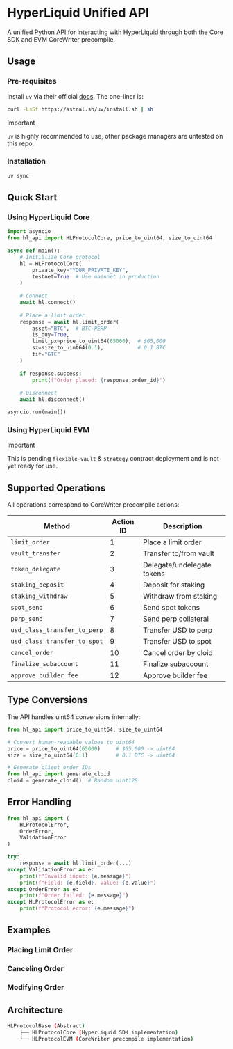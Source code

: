 # HyperLiquid Unified API

A unified Python API for interacting with HyperLiquid through both the Core SDK and EVM CoreWriter precompile.

## Usage

### Pre-requisites

Install `uv` via their official [docs](https://docs.astral.sh/uv/#installation). The one-liner is:

```sh
curl -LsSf https://astral.sh/uv/install.sh | sh
```

> [!IMPORTANT]  
> `uv` is highly recommended to use, other package managers are untested on this repo.

### Installation

```sh
uv sync
```

## Quick Start

### Using HyperLiquid Core

```python
import asyncio
from hl_api import HLProtocolCore, price_to_uint64, size_to_uint64

async def main():
    # Initialize Core protocol
    hl = HLProtocolCore(
        private_key="YOUR_PRIVATE_KEY",
        testnet=True  # Use mainnet in production
    )
    
    # Connect
    await hl.connect()
    
    # Place a limit order
    response = await hl.limit_order(
        asset="BTC",  # BTC-PERP
        is_buy=True,
        limit_px=price_to_uint64(65000),  # $65,000
        sz=size_to_uint64(0.1),           # 0.1 BTC
        tif="GTC"
    )
    
    if response.success:
        print(f"Order placed: {response.order_id}")
    
    # Disconnect
    await hl.disconnect()

asyncio.run(main())
```

### Using HyperLiquid EVM

> [!IMPORTANT]  
> This is pending `flexible-vault` & `strategy` contract deployment and is not yet ready for use.

## Supported Operations

All operations correspond to CoreWriter precompile actions:

| Method | Action ID | Description |
|--------|-----------|-------------|
| `limit_order` | 1 | Place a limit order |
| `vault_transfer` | 2 | Transfer to/from vault |
| `token_delegate` | 3 | Delegate/undelegate tokens |
| `staking_deposit` | 4 | Deposit for staking |
| `staking_withdraw` | 5 | Withdraw from staking |
| `spot_send` | 6 | Send spot tokens |
| `perp_send` | 7 | Send perp collateral |
| `usd_class_transfer_to_perp` | 8 | Transfer USD to perp |
| `usd_class_transfer_to_spot` | 9 | Transfer USD to spot |
| `cancel_order` | 10 | Cancel order by cloid |
| `finalize_subaccount` | 11 | Finalize subaccount |
| `approve_builder_fee` | 12 | Approve builder fee |

## Type Conversions

The API handles uint64 conversions internally:

```python
from hl_api import price_to_uint64, size_to_uint64

# Convert human-readable values to uint64
price = price_to_uint64(65000)     # $65,000 -> uint64
size = size_to_uint64(0.1)         # 0.1 BTC -> uint64

# Generate client order IDs
from hl_api import generate_cloid
cloid = generate_cloid()  # Random uint128
```

## Error Handling

```python
from hl_api import (
    HLProtocolError,
    OrderError,
    ValidationError
)

try:
    response = await hl.limit_order(...)
except ValidationError as e:
    print(f"Invalid input: {e.message}")
    print(f"Field: {e.field}, Value: {e.value}")
except OrderError as e:
    print(f"Order failed: {e.message}")
except HLProtocolError as e:
    print(f"Protocol error: {e.message}")
```

## Examples

### Placing Limit Order

### Canceling Order

### Modifying Order

## Architecture

```sh
HLProtocolBase (Abstract)
    ├── HLProtocolCore (HyperLiquid SDK implementation)
    └── HLProtocolEVM (CoreWriter precompile implementation)
```
